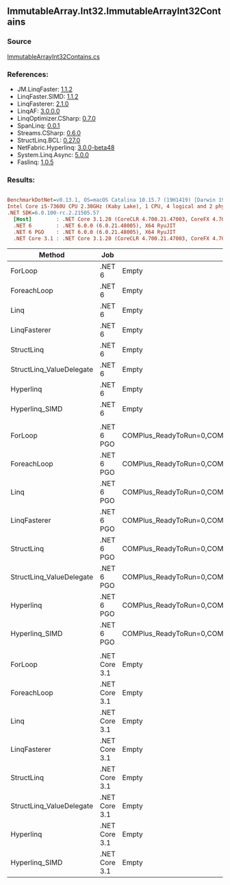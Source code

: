 ﻿## ImmutableArray.Int32.ImmutableArrayInt32Contains

### Source
[ImmutableArrayInt32Contains.cs](../LinqBenchmarks/ImmutableArray/Int32/ImmutableArrayInt32Contains.cs)

### References:
- JM.LinqFaster: [1.1.2](https://www.nuget.org/packages/JM.LinqFaster/1.1.2)
- LinqFaster.SIMD: [1.1.2](https://www.nuget.org/packages/LinqFaster.SIMD/1.0.3)
- LinqFasterer: [2.1.0](https://www.nuget.org/packages/LinqFasterer/2.1.0)
- LinqAF: [3.0.0.0](https://www.nuget.org/packages/LinqAF/3.0.0.0)
- LinqOptimizer.CSharp: [0.7.0](https://www.nuget.org/packages/LinqOptimizer.CSharp/0.7.0)
- SpanLinq: [0.0.1](https://www.nuget.org/packages/SpanLinq/0.0.1)
- Streams.CSharp: [0.6.0](https://www.nuget.org/packages/Streams.CSharp/0.6.0)
- StructLinq.BCL: [0.27.0](https://www.nuget.org/packages/StructLinq/0.27.0)
- NetFabric.Hyperlinq: [3.0.0-beta48](https://www.nuget.org/packages/NetFabric.Hyperlinq/3.0.0-beta48)
- System.Linq.Async: [5.0.0](https://www.nuget.org/packages/System.Linq.Async/5.0.0)
- Faslinq: [1.0.5](https://www.nuget.org/packages/Faslinq/1.0.5)

### Results:
``` ini

BenchmarkDotNet=v0.13.1, OS=macOS Catalina 10.15.7 (19H1419) [Darwin 19.6.0]
Intel Core i5-7360U CPU 2.30GHz (Kaby Lake), 1 CPU, 4 logical and 2 physical cores
.NET SDK=6.0.100-rc.2.21505.57
  [Host]        : .NET Core 3.1.20 (CoreCLR 4.700.21.47003, CoreFX 4.700.21.47101), X64 RyuJIT
  .NET 6        : .NET 6.0.0 (6.0.21.48005), X64 RyuJIT
  .NET 6 PGO    : .NET 6.0.0 (6.0.21.48005), X64 RyuJIT
  .NET Core 3.1 : .NET Core 3.1.20 (CoreCLR 4.700.21.47003, CoreFX 4.700.21.47101), X64 RyuJIT


```
|                   Method |           Job |                                                   EnvironmentVariables |       Runtime | Count |      Mean |    Error |   StdDev |        Ratio | RatioSD |  Gen 0 | Allocated |
|------------------------- |-------------- |----------------------------------------------------------------------- |-------------- |------ |----------:|---------:|---------:|-------------:|--------:|-------:|----------:|
|                  ForLoop |        .NET 6 |                                                                  Empty |      .NET 6.0 |   100 |  44.47 ns | 0.220 ns | 0.195 ns |     baseline |         |      - |         - |
|              ForeachLoop |        .NET 6 |                                                                  Empty |      .NET 6.0 |   100 |  45.12 ns | 0.162 ns | 0.136 ns | 1.01x slower |   0.01x |      - |         - |
|                     Linq |        .NET 6 |                                                                  Empty |      .NET 6.0 |   100 |  42.53 ns | 0.134 ns | 0.126 ns | 1.05x faster |   0.01x |      - |         - |
|             LinqFasterer |        .NET 6 |                                                                  Empty |      .NET 6.0 |   100 |  87.02 ns | 0.913 ns | 0.854 ns | 1.96x slower |   0.02x | 0.2142 |     448 B |
|               StructLinq |        .NET 6 |                                                                  Empty |      .NET 6.0 |   100 | 106.22 ns | 0.813 ns | 0.721 ns | 2.39x slower |   0.02x | 0.0153 |      32 B |
| StructLinq_ValueDelegate |        .NET 6 |                                                                  Empty |      .NET 6.0 |   100 | 120.96 ns | 0.079 ns | 0.062 ns | 2.72x slower |   0.01x |      - |         - |
|                Hyperlinq |        .NET 6 |                                                                  Empty |      .NET 6.0 |   100 |  46.65 ns | 0.329 ns | 0.292 ns | 1.05x slower |   0.01x | 0.0153 |      32 B |
|           Hyperlinq_SIMD |        .NET 6 |                                                                  Empty |      .NET 6.0 |   100 |  24.37 ns | 0.098 ns | 0.082 ns | 1.83x faster |   0.01x |      - |         - |
|                          |               |                                                                        |               |       |           |          |          |              |         |        |           |
|                  ForLoop |    .NET 6 PGO | COMPlus_ReadyToRun=0,COMPlus_TC_QuickJitForLoops=1,COMPlus_TieredPGO=1 |      .NET 6.0 |   100 |  48.47 ns | 0.180 ns | 0.168 ns |     baseline |         |      - |         - |
|              ForeachLoop |    .NET 6 PGO | COMPlus_ReadyToRun=0,COMPlus_TC_QuickJitForLoops=1,COMPlus_TieredPGO=1 |      .NET 6.0 |   100 |  49.03 ns | 0.181 ns | 0.169 ns | 1.01x slower |   0.00x |      - |         - |
|                     Linq |    .NET 6 PGO | COMPlus_ReadyToRun=0,COMPlus_TC_QuickJitForLoops=1,COMPlus_TieredPGO=1 |      .NET 6.0 |   100 |  24.05 ns | 0.114 ns | 0.089 ns | 2.02x faster |   0.01x |      - |         - |
|             LinqFasterer |    .NET 6 PGO | COMPlus_ReadyToRun=0,COMPlus_TC_QuickJitForLoops=1,COMPlus_TieredPGO=1 |      .NET 6.0 |   100 |  70.84 ns | 0.712 ns | 0.666 ns | 1.46x slower |   0.02x | 0.2142 |     448 B |
|               StructLinq |    .NET 6 PGO | COMPlus_ReadyToRun=0,COMPlus_TC_QuickJitForLoops=1,COMPlus_TieredPGO=1 |      .NET 6.0 |   100 | 105.64 ns | 0.356 ns | 0.315 ns | 2.18x slower |   0.01x | 0.0153 |      32 B |
| StructLinq_ValueDelegate |    .NET 6 PGO | COMPlus_ReadyToRun=0,COMPlus_TC_QuickJitForLoops=1,COMPlus_TieredPGO=1 |      .NET 6.0 |   100 |  87.26 ns | 0.332 ns | 0.295 ns | 1.80x slower |   0.01x |      - |         - |
|                Hyperlinq |    .NET 6 PGO | COMPlus_ReadyToRun=0,COMPlus_TC_QuickJitForLoops=1,COMPlus_TieredPGO=1 |      .NET 6.0 |   100 |  35.57 ns | 0.275 ns | 0.257 ns | 1.36x faster |   0.01x | 0.0153 |      32 B |
|           Hyperlinq_SIMD |    .NET 6 PGO | COMPlus_ReadyToRun=0,COMPlus_TC_QuickJitForLoops=1,COMPlus_TieredPGO=1 |      .NET 6.0 |   100 |  24.76 ns | 0.520 ns | 0.487 ns | 1.96x faster |   0.04x |      - |         - |
|                          |               |                                                                        |               |       |           |          |          |              |         |        |           |
|                  ForLoop | .NET Core 3.1 |                                                                  Empty | .NET Core 3.1 |   100 |  62.96 ns | 0.099 ns | 0.078 ns |     baseline |         |      - |         - |
|              ForeachLoop | .NET Core 3.1 |                                                                  Empty | .NET Core 3.1 |   100 |  62.77 ns | 0.350 ns | 0.292 ns | 1.00x faster |   0.00x |      - |         - |
|                     Linq | .NET Core 3.1 |                                                                  Empty | .NET Core 3.1 |   100 |  39.20 ns | 0.176 ns | 0.165 ns | 1.61x faster |   0.01x |      - |         - |
|             LinqFasterer | .NET Core 3.1 |                                                                  Empty | .NET Core 3.1 |   100 |  95.36 ns | 0.642 ns | 0.600 ns | 1.52x slower |   0.01x | 0.2142 |     448 B |
|               StructLinq | .NET Core 3.1 |                                                                  Empty | .NET Core 3.1 |   100 | 306.73 ns | 2.040 ns | 1.808 ns | 4.87x slower |   0.03x | 0.0153 |      32 B |
| StructLinq_ValueDelegate | .NET Core 3.1 |                                                                  Empty | .NET Core 3.1 |   100 | 290.98 ns | 0.464 ns | 0.362 ns | 4.62x slower |   0.01x |      - |         - |
|                Hyperlinq | .NET Core 3.1 |                                                                  Empty | .NET Core 3.1 |   100 |  50.74 ns | 0.330 ns | 0.309 ns | 1.24x faster |   0.01x | 0.0153 |      32 B |
|           Hyperlinq_SIMD | .NET Core 3.1 |                                                                  Empty | .NET Core 3.1 |   100 |  35.90 ns | 0.180 ns | 0.168 ns | 1.75x faster |   0.01x |      - |         - |
